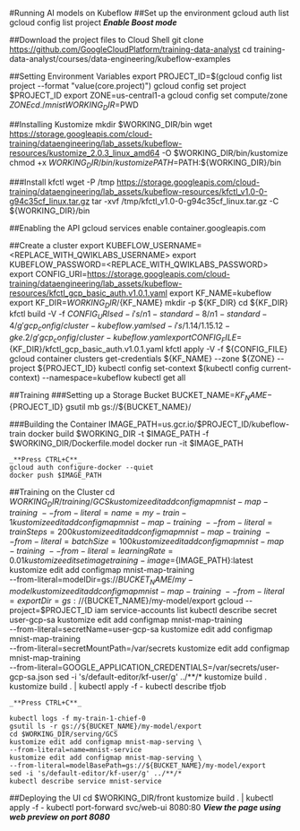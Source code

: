 #Running AI models on Kubeflow
##Set up the environment
	gcloud auth list
	gcloud config list project
	_**Enable Boost mode**_

##Download the project files to Cloud Shell
	git clone https://github.com/GoogleCloudPlatform/training-data-analyst
	cd training-data-analyst/courses/data-engineering/kubeflow-examples

##Setting Environment Variables
	export PROJECT_ID=$(gcloud config list project --format "value(core.project)")
	gcloud config set project $PROJECT_ID
	export ZONE=us-central1-a
	gcloud config set compute/zone $ZONE
	cd ./mnist
	WORKING_DIR=$PWD

##Installing Kustomize
	mkdir $WORKING_DIR/bin
	wget https://storage.googleapis.com/cloud-training/dataengineering/lab_assets/kubeflow-resources/kustomize_2.0.3_linux_amd64 -O $WORKING_DIR/bin/kustomize
	chmod +x $WORKING_DIR/bin/kustomize
	PATH=$PATH:${WORKING_DIR}/bin

###Install kfctl
	wget -P /tmp https://storage.googleapis.com/cloud-training/dataengineering/lab_assets/kubeflow-resources/kfctl_v1.0-0-g94c35cf_linux.tar.gz
	tar -xvf /tmp/kfctl_v1.0-0-g94c35cf_linux.tar.gz -C ${WORKING_DIR}/bin

##Enabling the API
	gcloud services enable container.googleapis.com

##Create a cluster
	export KUBEFLOW_USERNAME=<REPLACE_WITH_QWIKLABS_USERNAME>
	export KUBEFLOW_PASSWORD=<REPLACE_WITH_QWIKLABS_PASSWORD>
	export CONFIG_URI=https://storage.googleapis.com/cloud-training/dataengineering/lab_assets/kubeflow-resources/kfctl_gcp_basic_auth.v1.0.1.yaml
	export KF_NAME=kubeflow
	export KF_DIR=${WORKING_DIR}/${KF_NAME}
	mkdir -p ${KF_DIR}
	cd ${KF_DIR}
	kfctl build -V -f ${CONFIG_URI}
	sed -i 's/n1-standard-8/n1-standard-4/g' gcp_config/cluster-kubeflow.yaml
	sed -i 's/1.14/1.15.12-gke.2/g' gcp_config/cluster-kubeflow.yaml
	export CONFIG_FILE=${KF_DIR}/kfctl_gcp_basic_auth.v1.0.1.yaml
	kfctl apply -V -f ${CONFIG_FILE}
	gcloud container clusters get-credentials ${KF_NAME} --zone ${ZONE} --project ${PROJECT_ID}
	kubectl config set-context $(kubectl config current-context) --namespace=kubeflow
	kubectl get all

##Training
###Setting up a Storage Bucket
	BUCKET_NAME=${KF_NAME}-${PROJECT_ID}
	gsutil mb gs://${BUCKET_NAME}/

###Building the Container
	IMAGE_PATH=us.gcr.io/$PROJECT_ID/kubeflow-train
	docker build $WORKING_DIR -t $IMAGE_PATH -f $WORKING_DIR/Dockerfile.model
	docker run -it $IMAGE_PATH

	_**Press CTRL+C**_
	gcloud auth configure-docker --quiet
	docker push $IMAGE_PATH

##Training on the Cluster
	cd $WORKING_DIR/training/GCS
	kustomize edit add configmap mnist-map-training \
    --from-literal=name=my-train-1
    kustomize edit add configmap mnist-map-training \
    --from-literal=trainSteps=200
	kustomize edit add configmap mnist-map-training \
    --from-literal=batchSize=100
	kustomize edit add configmap mnist-map-training \
    --from-literal=learningRate=0.01
    kustomize edit set image training-image=${IMAGE_PATH}:latest
	kustomize edit add configmap mnist-map-training \
    --from-literal=modelDir=gs://${BUCKET_NAME}/my-model
	kustomize edit add configmap mnist-map-training \
    --from-literal=exportDir=gs://${BUCKET_NAME}/my-model/export
    gcloud --project=$PROJECT_ID iam service-accounts list
    kubectl describe secret user-gcp-sa
    kustomize edit add configmap mnist-map-training \
    --from-literal=secretName=user-gcp-sa
	kustomize edit add configmap mnist-map-training \
    --from-literal=secretMountPath=/var/secrets
	kustomize edit add configmap mnist-map-training \
    --from-literal=GOOGLE_APPLICATION_CREDENTIALS=/var/secrets/user-gcp-sa.json
    sed -i 's/default-editor/kf-user/g' ../**/*
    kustomize build .
    kustomize build . | kubectl apply -f -
    kubectl describe tfjob

    _**Press CTRL+C**_

    kubectl logs -f my-train-1-chief-0
    gsutil ls -r gs://${BUCKET_NAME}/my-model/export
    cd $WORKING_DIR/serving/GCS
    kustomize edit add configmap mnist-map-serving \
    --from-literal=name=mnist-service
    kustomize edit add configmap mnist-map-serving \
    --from-literal=modelBasePath=gs://${BUCKET_NAME}/my-model/export
    sed -i 's/default-editor/kf-user/g' ../**/*
    kubectl describe service mnist-service

##Deploying the UI
	cd $WORKING_DIR/front
	kustomize build . | kubectl apply -f -
	kubectl port-forward svc/web-ui 8080:80
	_**View the page using web preview on port 8080**_